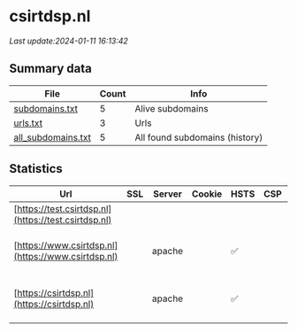 # csirtdsp.nl
*Last update:2024-01-11 16:13:42*
## Summary data
| File       | Count | Info |
|------------|-------|------|
|[subdomains.txt](/data/csirtdsp/subdomains.txt)|5|Alive subdomains|
|[urls.txt](/data/csirtdsp/urls.txt)|3|Urls|
|[all_subdomains.txt](/data/csirtdsp/all_subdomains.txt)|5|All found subdomains (history)|
## Statistics
| Url | SSL | Server | Cookie | HSTS | CSP | XFO | XXP | RP | Tech |
|------------|-------|------|------|------|------|------|------|------|------|
|[https://test.csirtdsp.nl](https://test.csirtdsp.nl)| | | | | | | |:white_check_mark: |Nginx|
|[https://www.csirtdsp.nl](https://www.csirtdsp.nl)| |apache| |:white_check_mark: | |:white_check_mark: | |:white_check_mark: |Apache HTTP Server D...|
|[https://csirtdsp.nl](https://csirtdsp.nl)| |apache| |:white_check_mark: | |:white_check_mark: | |:white_check_mark: |Apache HTTP Server D...|